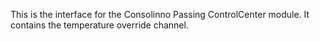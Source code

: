 This is the interface for the Consolinno Passing ControlCenter module. 
It contains the temperature override channel.

